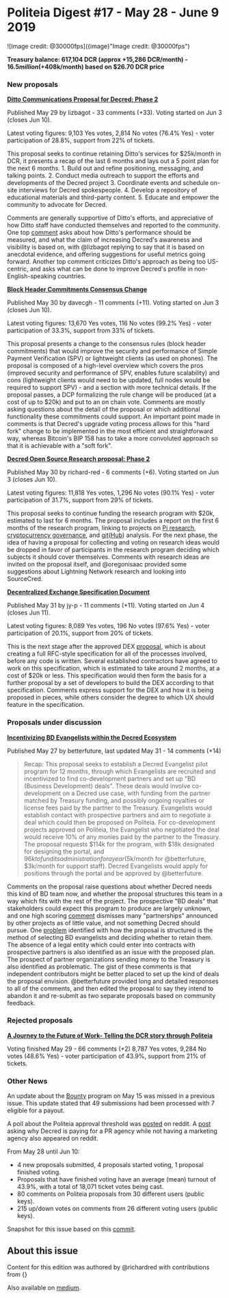 # Politeia Digest #17 - May 28 - June 9 2019

![Image credit: @30000fps]({image}"Image credit: @30000fps")

**Treasury balance: 617,104 DCR (approx +15,286 DCR/month) - $16.5 million (+$408k/month) based on $26.70 DCR price**

### New proposals

**[Ditto Communications Proposal for Decred: Phase 2](https://proposals.decred.org/proposals/52ea110ea061c72d3b31ed2f5635720b212ce5e3eaddf868d60f53a3d18b8c04)**

Published May 29 by lizbagot - 33 comments (+33). Voting started on Jun 3 (closes Jun 10). 

Latest voting figures: 9,103 Yes votes, 2,814 No votes (76.4% Yes) - voter participation of 28.8%, support from 22% of tickets.

This proposal seeks to continue retaining Ditto's services for $25k/month in DCR, it presents a recap of the last 6 months and lays out a 5 point plan for the next 6 months. 1. Build out and refine positioning, messaging, and talking points. 2. Conduct media outreach to support the efforts and developments of the Decred project 3. Coordinate events and schedule on-site interviews for Decred spokespeople. 4. Develop a repository of educational materials and third-party content. 5. Educate and empower the community to advocate for Decred.

Comments are generally supportive of Ditto's efforts, and appreciative of how Ditto staff have conducted themselves and reported to the community. One top [comment](https://proposals.decred.org/proposals/52ea110ea061c72d3b31ed2f5635720b212ce5e3eaddf868d60f53a3d18b8c04/comments/1) asks about how Ditto's performance should be measured, and what the claim of increasing Decred's awareness and visibility is based on, with @lizbagot replying to say that it is based on anecdotal evidence, and offering suggestions for useful metrics going forward. Another top comment criticizes Ditto's approach as being too US-centric, and asks what can be done to improve Decred's profile in non-English-speaking countries.

**[Block Header Commitments Consensus Change](https://proposals.decred.org/proposals/0a1ff846ec271184ea4e3a921a3ccd8d478f69948b984445ee1852f272d54c58)**

Published May 30 by davecgh - 11 comments (+11). Voting started on Jun 3 (closes Jun 10).

Latest voting figures: 13,670 Yes votes, 116 No votes (99.2% Yes) - voter participation of 33.3%, support from 33% of tickets.

This proposal presents a change to the consensus rules (block header commitments) that would improve the security and performance of Simple Payment Verification (SPV) or lightweight clients (as used on phones). The proposal is composed of a high-level overview which covers the pros (improved security and performance of SPV, enables future scalability) and cons (lightweight clients would need to be updated, full nodes would be required to support SPV) - and a section with more technical details. If the proposal passes, a DCP formalizing the rule change will be produced (at a cost of up to $20k) and put to an on chain vote. Comments are mostly asking questions about the detail of the proposal or which additional functionality these commitments could support. An important point made in comments is that Decred's upgrade voting process allows for this "hard fork" change to be implemented in the most efficient and straightforward way, whereas Bitcoin's BIP 158 has to take a more convoluted approach so that it is achievable with a "soft fork". 

**[Decred Open Source Research proposal: Phase 2](https://proposals.decred.org/proposals/67de0e901143400ae2f247391c4d5028719ffea8308fbc5854745ad859fb993f)**

Published May 30 by richard-red - 6 comments (+6). Voting started on Jun 3 (closes Jun 10). 

Latest voting figures: 11,818 Yes votes, 1,296 No votes (90.1% Yes) - voter participation of 31.7%, support from 29% of tickets.

This proposal seeks to continue funding the research program with $20k, estimated to last for 6 months. The proposal includes a report on the first 6 months of the research program, linking to projects on [Pi research](https://github.com/RichardRed0x/pi-research), [cryptocurrency governance](https://github.com/RichardRed0x/crypto-governance-research), and [git](https://github.com/degeri/decred_contributor_track)([Hub](https://github.com/RichardRed0x/github-bq)) analysis. For the next phase, the idea of having a proposal for collecting and voting on research ideas would be dropped in favor of participants in the research program deciding which subjects it should cover themselves. Comments with research ideas are  invited on the proposal itself, and @oregonisaac provided some suggestions about Lightning Network research and looking into SourceCred.

**[Decentralized Exchange Specification Document](https://proposals.decred.org/proposals/a4f2a91c8589b2e5a955798d6c0f4f77f2eec13b62063c5f4102c21913dcaf32)**

Published May 31 by jy-p - 11 comments (+11). Voting started on Jun 4 (closes Jun 11). 

Latest voting figures: 8,089 Yes votes, 196 No votes (97.6% Yes) - voter participation of 20.1%, support from 20% of tickets.

This is the next stage after the approved DEX [proposal](https://proposals.decred.org/proposals/5431da8ff4eda8cdbf8f4f2e08566ffa573464b97ef6d6bae78e749f27800d3a), which is about creating a full RFC-style specification for all of the processes involved, before any code is written. Several established contractors have agreed to work on this specification, which is estimated to take around 2 months, at a cost of $20k or less. This specification would then form the basis for a further proposal by a set of developers to build the DEX according to that specification. Comments express support for the DEX and how it is being proposed in pieces, while others consider the degree to which UX should feature in the specification.

### Proposals under discussion

**[Incentivizing BD Evangelists within the Decred Ecosystem](https://proposals.decred.org/proposals/cb446a469987d6603d93f442ef0d4e45bacbea47a72b5ce89f9c3cac3868d627)**

Published May 27 by betterfuture, last updated May 31 - 14 comments (+14)

> Recap: This proposal seeks to establish a Decred Evangelist pilot program for 12 months, through which Evangelists are recruited and incentivized to find co-development partners and set up "BD (Business Development) deals". These deals would involve co-development on a Decred use case, with funding from the partner matched by Treasury funding, and possibly ongoing royalties or license fees paid by the partner to the Treasury. Evangelists would establish contact with prospective partners and aim to negotiate a deal which could then be proposed on Politeia. For co-development projects approved on Politeia, the Evangelist who negotiated the deal would receive 10% of any monies paid by the partner to the Treasury. The proposal requests $114k for the program, with $18k designated for designing the portal, and $96k to fund its administration for a year ($5k/month for @betterfuture, $3k/month for support staff). Decred Evangelists would apply for positions through the portal and be approved by @betterfuture.

Comments on the proposal raise questions about whether Decred needs this kind of BD team now, and whether the proposal structures this team in a way which fits with the rest of the project. The prospective "BD deals" that stakeholders could expect this program to produce are largely unknown, and one high scoring [comment](https://proposals.decred.org/proposals/cb446a469987d6603d93f442ef0d4e45bacbea47a72b5ce89f9c3cac3868d627/comments/7) dismisses many "partnerships" announced by other projects as of little value, and not something Decred should pursue. One [problem](https://proposals.decred.org/proposals/cb446a469987d6603d93f442ef0d4e45bacbea47a72b5ce89f9c3cac3868d627/comments/1) identified with how the proposal is structured is the method of selecting BD evangelists and deciding whether to retain them. The absence of a legal entity which could enter into contracts with prospective partners is also identified as an issue with the proposed plan. The prospect of partner organizations sending money to the Treasury is also identified as problematic. The gist of these comments is that independent contributors might be better placed to set up the kind of deals the proposal envision. @betterfuture provided long and detailed responses to all of the comments, and then edited the proposal to say they intend to abandon it and re-submit as two separate proposals based on community feedback.

### Rejected proposals

**[A Journey to the Future of Work- Telling the DCR story through Politeia](https://proposals.decred.org/proposals/b9f342a0f917abb7a2ab25d5ed0aca63c06fe6dcc9d09565a9cde3b6fe7e6737)**

Voting finished May 29 - 66 comments (+2)
8,787 Yes votes, 9,284 No votes (48.6% Yes) - voter participation of 43.9%, support from 21% of tickets.

### Other News

An update about the [Bounty](https://bounty.decred.org/) program on May 15 was missed in a previous issue. This update stated that 49 submissions had been processed with 7 eligible for a payout. 

A poll about the Politeia approval threshold was [posted](https://www.reddit.com/r/decred/comments/bynidz/poll_optimal_politeia_pass_threshold/) on reddit. A [post](https://www.reddit.com/r/decred/comments/bx1kkk/why_are_we_paying_for_pr_agency_while_not_having/) asking why Decred is paying for a PR agency while not having a marketing agency also appeared on reddit. 

From May 28 until Jun 10:

- 4 new proposals submitted, 4 proposals started voting, 1 proposal finished voting.
- Proposals that have finished voting have an average (mean) turnout of 43.9%, with a total of 18,071 ticket votes being cast.
- 80 comments on Politeia proposals from 30 different users (public keys).
- 215  up/down votes on comments from  26 different voting users (public keys).

Snapshot for this issue based on this [commit](https://github.com/decred-proposals/mainnet/commit/4c79622ff513f294bf52645d513bb19b47903859). 

## About this issue

Content for this edition was authored by @richardred with contributions from {}

Also available on [medium]({}).